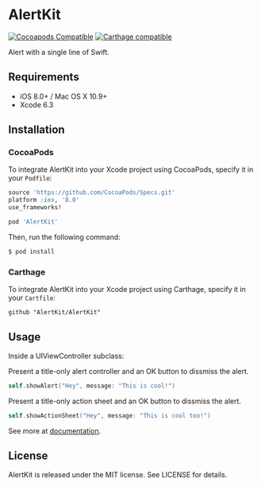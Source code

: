 # AlertKit
[![Cocoapods Compatible](https://img.shields.io/cocoapods/v/AlertKit.svg)](https://img.shields.io/cocoapods/v/AlertKit.svg)
[![Carthage compatible](https://img.shields.io/badge/Carthage-compatible-4BC51D.svg?style=flat)](https://github.com/Carthage/Carthage)

Alert with a single line of Swift.

## Requirements

- iOS 8.0+ / Mac OS X 10.9+
- Xcode 6.3

## Installation

### CocoaPods

To integrate AlertKit into your Xcode project using CocoaPods, specify it in your `Podfile`:

```ruby
source 'https://github.com/CocoaPods/Specs.git'
platform :ios, '8.0'
use_frameworks!

pod 'AlertKit'
```

Then, run the following command:

```bash
$ pod install
```

### Carthage

To integrate AlertKit into your Xcode project using Carthage, specify it in your `Cartfile`:

```ogdl
github "AlertKit/AlertKit"
```

## Usage

Inside a UIViewController subclass:

Present a title-only alert controller and an OK button to dissmiss the alert.

```swift
self.showAlert("Hey", message: "This is cool!")
```

Present a title-only action sheet and an OK button to dissmiss the alert.

```swift
self.showActionSheet("Hey", message: "This is cool too!")
```

See more at [documentation](http://cocoadocs.org/docsets/AlertKit/0.1.2/Extensions/UIViewController.html).

## License

AlertKit is released under the MIT license. See LICENSE for details.
